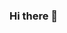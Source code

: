 ### Hi there 👋

<!--
**mjeylanii/mjeylanii** is a ✨ _special_ ✨ repository because its `README.md` (this file) appears on your GitHub profile.
[![Anurag's GitHub stats](https://github-readme-stats.vercel.app/api?username=mjeylanii)](https://github.com/anuraghazra/github-readme-stats)
